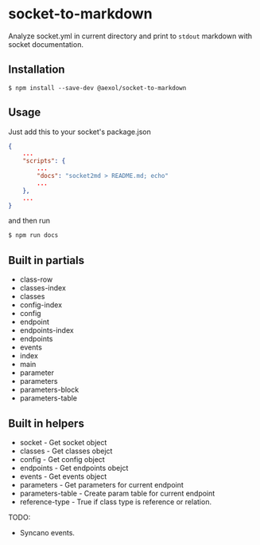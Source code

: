 # socket-to-markdown

Analyze socket.yml in current directory and print to `stdout` markdown with socket documentation.

## Installation

```
$ npm install --save-dev @aexol/socket-to-markdown
```

## Usage

Just add this to your socket's package.json
```json
{
    ...
    "scripts": {
        ...
        "docs": "socket2md > README.md; echo"
        ...
    },
    ...
}
```

and then run
```sh
$ npm run docs
```

## Built in partials

* class-row
* classes-index
* classes
* config-index
* config
* endpoint
* endpoints-index
* endpoints
* events
* index
* main
* parameter
* parameters
* parameters-block
* parameters-table

## Built in helpers

* socket - Get socket object
* classes - Get classes obejct
* config - Get config object
* endpoints - Get endpoints obejct
* events - Get events object
* parameters - Get parameters for current endpoint
* parameters-table - Create param table for current endpoint
* reference-type - True if class type is reference or relation.

TODO:
* Syncano events.